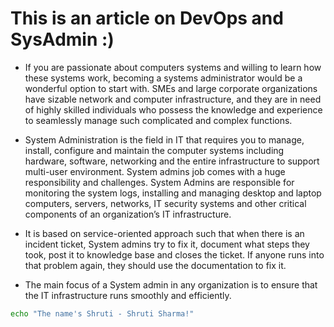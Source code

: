 # This is an article on DevOps and SysAdmin :)

- If you are passionate about computers systems and willing to learn how these systems work, becoming a systems administrator would be a wonderful option to start with. SMEs and large corporate organizations have sizable network and computer infrastructure, and they are in need of highly skilled individuals who possess the knowledge and experience to seamlessly manage such complicated and complex functions.

- System Administration is the field in IT that requires you to manage, install, configure and maintain the computer systems including hardware, software, networking and the entire infrastructure to support multi-user environment. System admins job comes with a huge responsibility and challenges. System Admins are responsible for monitoring the system logs, installing and managing desktop and laptop computers, servers, networks, IT security systems and other critical components of an organization’s IT infrastructure.

- It is based on service-oriented approach such that when there is an incident ticket, System admins try to fix it, document what steps they took, post it to knowledge base and closes the ticket. If anyone runs into that problem again, they should use the documentation to fix it.

- The main focus of a System admin in any organization is to ensure that the IT infrastructure runs smoothly and efficiently.

```bash
echo "The name's Shruti - Shruti Sharma!"
```
